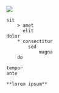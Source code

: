 ![](media/demo.png)

```
sit
	> amet
	  elit
dolor
	* consectitur
		sed
			magna
	do

tempor
ante

**lorem ipsum**
```
